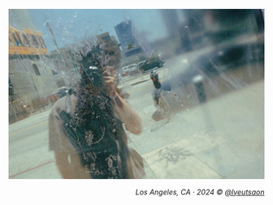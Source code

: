 ![Los Angeles, CA](assets/img/readme_cover.jpg)

<div align="right"><em>Los Angeles, CA &middot; 2024 © <a href="https://instagram.com/lyeutsaon" target="_blank" rel="noopener noreferrer">@lyeutsaon</a></em></div>
